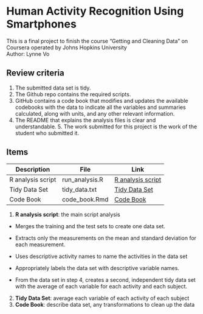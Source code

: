 # Human Activity Recognition Using Smartphones

This is a final project to finish the course “Getting and Cleaning Data”
on Coursera operated by Johns Hopkins University  
Author: Lynne Vo  

## Review criteria

1.  The submitted data set is tidy.
2.  The Github repo contains the required scripts.
3.  GitHub contains a code book that modifies and updates the available
    codebooks with the data to indicate all the variables and summaries
    calculated, along with units, and any other relevant information.
4.  The README that explains the analysis files is clear and
    understandable. 5. The work submitted for this project is the work
    of the student who submitted it.

## Items

| Description       | File           | Link                                                                                                                                                                         |
|--------|-------|----------------------------------------------------------|
| R analysis script | run_analysis.R | [R analysis script](https://github.com/lynnevo170701/Human-Activity-Recognition-Using-Smartphones-/blob/419b75c02f2ddc43a0c185f4b0b64c0c8dbaec60/R%20scripts/run_analysis.R) |
| Tidy Data Set     | tidy_data.txt  | [Tidy Data Set](https://github.com/lynnevo170701/Human-Activity-Recognition-Using-Smartphones-/blob/cb184e168767d69cbb2257d9502b845f54839a56/data/tidy_data.txt)             |
| Code Book         | code_book.Rmd  | [Code Book](https://github.com/lynnevo170701/Human-Activity-Recognition-Using-Smartphones-/blob/d4071f794f8fc300bf312f3a734d42004b7ab7a8/R%20scripts/CodeBook.md)          |

1.  **R analysis script**: the main script analysis

-   Merges the training and the test sets to create one data set.

-   Extracts only the measurements on the mean and standard deviation
    for each measurement.

-   Uses descriptive activity names to name the activities in the data
    set

-   Appropriately labels the data set with descriptive variable names.

-   From the data set in step 4, creates a second, independent tidy data
    set with the average of each variable for each activity and each
    subject.

2. **Tidy Data Set**: average each variable of each activity of each
    subject
3. **Code Book**: describe data set, any transformations to clean up
    the data
